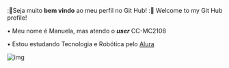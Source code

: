 :🪻Seja muito **bem vindo** ao meu perfil no Git Hub! 
:🪻 Welcome to my Git Hub profile! 

• Meu nome é Manuela, mas atendo o ***user*** CC-MC2108

• Estou estudando Tecnologia e Robótica pelo [Alura](https://www.alura.com.br/)

![img](https://tenor.com/pt-BR/view/hanako-kun-anime-shy-anime-shy-boy-shy-gif-886636197089261139)
